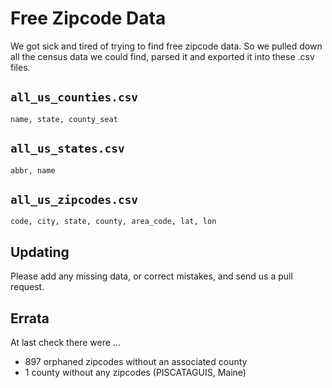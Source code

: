# Free Zipcode Data

We got sick and tired of trying to find free zipcode data.  So we pulled down all the census data we could find, parsed it and exported it into these .csv files.

## `all_us_counties.csv`
    name, state, county_seat

## `all_us_states.csv`
    abbr, name

## `all_us_zipcodes.csv`
    code, city, state, county, area_code, lat, lon

## Updating

Please add any missing data, or correct mistakes, and send us a pull request.

## Errata

At last check there were ...

* 897 orphaned zipcodes without an associated county
* 1 county without any zipcodes (PISCATAGUIS, Maine)
